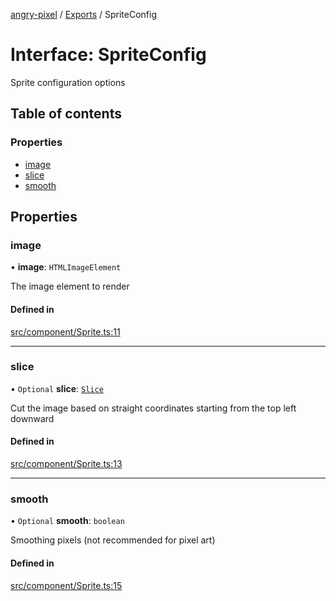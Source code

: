 [angry-pixel](../README.md) / [Exports](../modules.md) / SpriteConfig

# Interface: SpriteConfig

Sprite configuration options

## Table of contents

### Properties

- [image](SpriteConfig.md#image)
- [slice](SpriteConfig.md#slice)
- [smooth](SpriteConfig.md#smooth)

## Properties

### image

• **image**: `HTMLImageElement`

The image element to render

#### Defined in

[src/component/Sprite.ts:11](https://github.com/angry-pixel-studio/angry-pixel-engine/blob/88e4d4a/src/component/Sprite.ts#L11)

___

### slice

• `Optional` **slice**: [`Slice`](Slice.md)

Cut the image based on straight coordinates starting from the top left downward

#### Defined in

[src/component/Sprite.ts:13](https://github.com/angry-pixel-studio/angry-pixel-engine/blob/88e4d4a/src/component/Sprite.ts#L13)

___

### smooth

• `Optional` **smooth**: `boolean`

Smoothing pixels (not recommended for pixel art)

#### Defined in

[src/component/Sprite.ts:15](https://github.com/angry-pixel-studio/angry-pixel-engine/blob/88e4d4a/src/component/Sprite.ts#L15)
